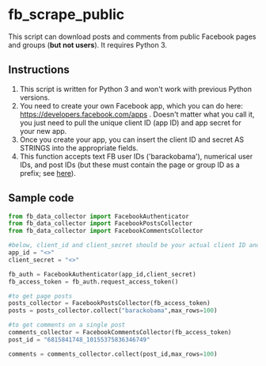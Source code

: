 # fb_scrape_public

This script can download posts and comments from public Facebook pages and groups (__but not users__). It requires Python 3.

Instructions
------------

1.    This script is written for Python 3 and won't work with previous Python versions.
2.    You need to create your own Facebook app, which you can do here: https://developers.facebook.com/apps . Doesn't matter what you call it, you just need to pull the unique client ID (app ID) and app secret for your new app.
3.    Once you create your app, you can insert the client ID and secret AS STRINGS into the appropriate fields. 
4.    This function accepts text FB user IDs ('barackobama'), numerical user IDs, and post IDs (but these must contain the page or group ID as a prefix; see [here](https://stackoverflow.com/questions/31353591/how-should-we-retrieve-an-individual-post-now-that-post-id-is-deprecated-in-v)). 

Sample code
-----------

```python
from fb_data_collector import FacebookAuthenticator
from fb_data_collector import FacebookPostsCollector
from fb_data_collector import FacebookCommentsCollector

#below, client_id and client_secret should be your actual client ID and secret
app_id = "<>"
client_secret = "<>"

fb_auth = FacebookAuthenticator(app_id,client_secret)
fb_access_token = fb_auth.request_access_token()

#to get page posts
posts_collector = FacebookPostsCollector(fb_access_token)
posts = posts_collector.collect("barackobama",max_rows=100)

#to get comments on a single post
comments_collector = FacebookCommentsCollector(fb_access_token)
post_id = "6815841748_10155375836346749"

comments = comments_collector.collect(post_id,max_rows=100)

```
